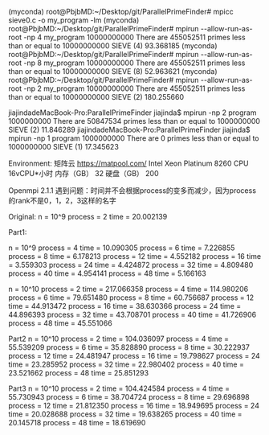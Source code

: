 (myconda) root@PbjbMD:~/Desktop/git/ParallelPrimeFinder# mpicc sieve0.c -o my_program -lm
(myconda) root@PbjbMD:~/Desktop/git/ParallelPrimeFinder# mpirun --allow-run-as-root -np 4 my_program 10000000000
There are 455052511 primes less than or equal to 10000000000
SIEVE (4)  93.368185
(myconda) root@PbjbMD:~/Desktop/git/ParallelPrimeFinder# mpirun --allow-run-as-root -np 8 my_program 10000000000
There are 455052511 primes less than or equal to 10000000000
SIEVE (8)  52.963621
(myconda) root@PbjbMD:~/Desktop/git/ParallelPrimeFinder# mpirun --allow-run-as-root -np 2 my_program 10000000000
There are 455052511 primes less than or equal to 10000000000
SIEVE (2) 180.255660

jiajindadeMacBook-Pro:ParallelPrimeFinder jiajinda$ mpirun -np 2 program 1000000000
There are 50847534 primes less than or equal to 1000000000
SIEVE (2)  11.846289
jiajindadeMacBook-Pro:ParallelPrimeFinder jiajinda$ mpirun -np 1 program 1000000000
There are 0 primes less than or equal to 1000000000
SIEVE (1)  17.345623

Environment:
矩阵云 https://matpool.com/
Intel Xeon Platinum 8260 CPU
16vCPU*小时
内存（GB）
32
硬盘（GB）
200

Openmpi 2.1.1
遇到问题：时间并不会根据process的变多而减少，因为process的rank不是0，1，2，3这样的名字

Original:
n = 10^9
process = 2
time = 20.002139

Part1:

n = 10^9
process = 4
time = 10.090305
process = 6
time = 7.226855
process = 8
time = 6.178213
process = 12
time = 4.552182
process = 16
time = 3.559303
process = 24
time = 4.424872
process = 32
time = 4.809480
process = 40
time = 4.954141
process = 48
time = 5.166163

n = 10^10
process = 2
time = 217.066358
process = 4
time = 114.980206
process = 6
time = 79.651480
process = 8
time = 60.756687
process = 12
time = 44.913472
process = 16
time = 38.630366
process = 24
time = 44.896393
process = 32
time = 43.708701
process = 40
time = 41.726906
process = 48
time = 45.551066

Part2
n = 10^10
process = 2
time = 104.036097
process = 4
time = 55.539209
process = 6
time = 35.828890
process = 8
time = 30.222937
process = 12
time = 24.481947
process = 16
time = 19.798627
process = 24
time = 23.285952
process = 32
time = 22.980402
process = 40
time = 23.521662
process = 48
time = 25.851293

Part3
n = 10^10
process = 2
time = 104.424584
process = 4
time = 55.730943
process = 6
time = 38.704724
process = 8
time = 29.696898
process = 12
time = 21.812350
process = 16
time = 18.949695
process = 24
time = 20.028688
process = 32
time = 19.638265
process = 40
time = 20.145718
process = 48
time = 18.619690